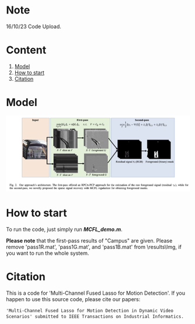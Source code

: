 # Note

16/10/23 Code Upload.

# Content

1. [Model](#Model)
2. [How to start](#How-to-start)
3. [Citation](#Citation)

# Model

<img src="/imgs/image-20231016134541497.png" alt="image-20231016134541497"/>

# How to start

To run the code, just simply run ***MCFL_demo.m***.

**Please note** that the first-pass results of "Campus" are given. Please remove 'pass1R.mat', 'pass1G.mat', and 'pass1B.mat' from \results\Img\, if you want to run the whole system.

# Citation

This is a code for 'Multi-Channel Fused Lasso for Motion Detection'. 
If you happen to use this source code, please cite our papers:
```
'Multi-Channel Fused Lasso for Motion Detection in Dynamic Video Scenarios' submitted to IEEE Transactions on Industrial Informatics.
```
